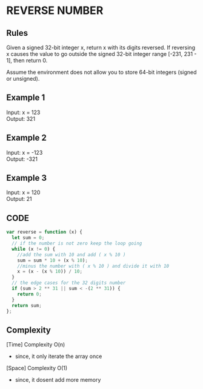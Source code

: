 # REVERSE NUMBER

## Rules

Given a signed 32-bit integer x, return x with its digits reversed. If reversing x causes the value to go outside the signed 32-bit integer range [-231, 231 - 1], then return 0.

Assume the environment does not allow you to store 64-bit integers (signed or unsigned).

## Example 1

Input: x = 123<br>
Output: 321<br>

## Example 2

Input: x = -123<br>
Output: -321<br>

## Example 3

Input: x = 120<br>
Output: 21<br>

## CODE

```javascript
var reverse = function (x) {
  let sum = 0;
  // if the number is not zero keep the loop going
  while (x != 0) {
    //add the sum with 10 and add ( x % 10 )
    sum = sum * 10 + (x % 10);
    //minus the number with ( x % 10 ) and divide it with 10
    x = (x - (x % 10)) / 10;
  }
  // the edge cases for the 32 digits number
  if (sum > 2 ** 31 || sum < -(2 ** 31)) {
    return 0;
  }
  return sum;
};
```

## Complexity

[Time] Complexity O(n)

- since, it only iterate the array once

[Space] Complexity O(1)

- since, it dosent add more memory
